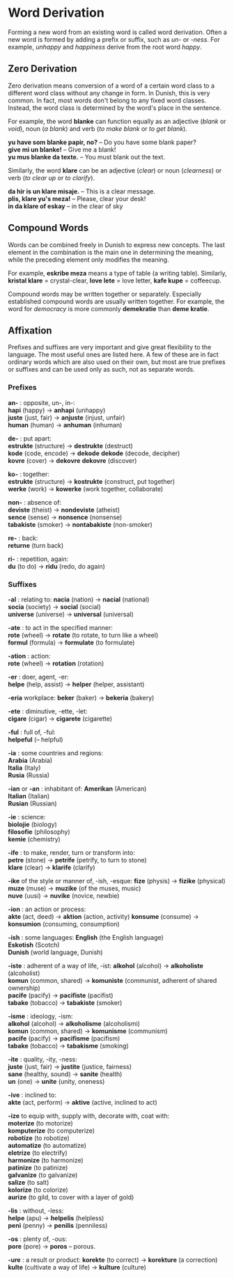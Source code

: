 # Word Derivation

Forming a new word from an existing word is called word derivation.
Often a new word is formed by adding a prefix or suffix, such as _un-_ or _-ness_.
For example, _unhappy_ and _happiness_ derive from the root word _happy_.

## Zero Derivation

Zero derivation means conversion of a word of a certain word class to a different word class without any change in form.
In Dunish, this is very common.
In fact, most words don't belong to any fixed word classes.
Instead, the word class is determined by the word's place in the sentence.

For example, the word **blanke** can function equally as an adjective (_blank_ or _void_), noun (_a blank_) and verb (_to make blank_ or _to get blank_).

**yu have som blanke papir, no?**
– Do you have some blank paper?  
**give mi un blanke!**
– Give me a blank!  
**yu mus blanke da texte.**
– You must blank out the text.

Similarly, the word **klare** can be an adjective (_clear_) or noun (_clearness_) or verb (_to clear up_ or _to clarify_).

**da hir is un klare misaje.**
– This is a clear message.  
**plis, klare yu's meza!**
– Please, clear your desk!  
**in da klare of eskay**
– in the clear of sky


## Compound Words

Words can be combined freely in Dunish to express new concepts.
The last element in the combination is the main one in determining the meaning,
while the preceding element only modifies the meaning.

For example, **eskribe meza** means a type of table (a writing table).
Similarly,
**kristal klare**
= crystal-clear,
**love lete**
= love letter,
**kafe kupe**
= coffeecup.

Compound words may be written together or separately.
Especially established compound words are usually written together.
For example, the word for _democracy_ is more commonly **demekratie** than **deme kratie**.


## Affixation

Prefixes and suffixes are very important and give great flexibility to the language.
The most useful ones are listed here.
A few of these are in fact ordinary words which are also used on their own,
but most are true prefixes or suffixes and can be used only as such, not as separate words.

### Prefixes

**an-** :
opposite, un-, in-:  
**hapi**
(happy)
→ **anhapi**
(unhappy)  
**juste**
(just, fair)
→ **anjuste**
(injust, unfair)  
**human**
(human)
→ **anhuman**
(inhuman)

**de-** :
put apart:  
**estrukte**
(structure)
→ **destrukte**
(destruct)  
**kode**
(code, encode)
→ **dekode**
**dekode**
(decode, decipher)  
**kovre**
(cover)
→ **dekovre**
**dekovre**
(discover)

**ko-** :
together:  
**estrukte**
(structure)
→ **kostrukte**
(construct, put together)  
**werke**
(work)
→ **kowerke**
(work together, collaborate)

**non-** :
absence of:  
**deviste**
(theist)
→ **nondeviste**
(atheist)  
**sence**
(sense)
→ **nonsence**
(nonsense)  
**tabakiste**
(smoker)
→ **nontabakiste**
(non-smoker)  

**re-** :
back:  
**returne**
(turn back)

**ri-** :
repetition, again:  
**du**
(to do)
→ **ridu**
(redo, do again)


### Suffixes

**-al** :
relating to:
**nacia**
(nation)
→ **nacial**
(national)  
**socia**
(society)
→ **social**
(social)  
**universe**
(universe)
→ **universal**
(universal)

**-ate** :
to act in the specified manner:  
**rote**
(wheel)
→ **rotate**
(to rotate, to turn like a wheel)  
**formul**
(formula)
→ **formulate**
(to formulate)

**-ation** :
action:  
**rote**
(wheel)
→ **rotation**
(rotation)


**-er** :
doer, agent, -er:  
**helpe**
(help, assist)
→ **helper**
(helper, assistant)

**-eria**
workplace:
**beker**
(baker)
→ **bekeria**
(bakery)

**-ete** :
diminutive, -ette, -let:  
**cigare**
(cigar)
→ **cigarete**
(cigarette)

**-ful** :
full of, -ful:  
**helpeful**
(– helpful)

**-ia** :
some countries and regions:  
**Arabia**
(Arabia)  
**Italia**
(Italy)  
**Rusia**
(Russia)

**-ian** or **-an** :
inhabitant of:
**Amerikan**
(American)  
**Italian**
(Italian)  
**Rusian**
(Russian)

**-ie** :
science:  
**biolojie**
(biology)  
**filosofie**
(philosophy)  
**kemie**
(chemistry)

**-ife** :
to make, render, turn or transform into:  
**petre**
(stone)
→ **petrife**
(petrify, to turn to stone)  
**klare**
(clear)
→ **klarife**
(clarify)

**-ike**
of the style or manner of, -ish, -esque:
**fize**
(physis)
→ **fizike**
(physical)  
**muze**
(muse)
→ **muzike**
(of the muses, music)  
**nuve**
(uusi)
→ **nuvike**
(novice, newbie)

**-ion** :
an action or process:  
**akte**
(act, deed)
→ **aktion**
(action, activity)
**konsume**
(consume)
→ **konsumion**
(consuming, consumption)

**-ish** :
some languages:
**English**
(the English language)  
**Eskotish**
(Scotch)  
**Dunish**
(world language, Dunish)

**-iste** :
adherent of a way of life, -ist:
**alkohol**
(alcohol)
→ **alkoholiste**
(alcoholist)  
**komun**
(common, shared)
→ **komuniste**
(communist, adherent of shared ownership)  
**pacife**
(pacify)
→ **pacifiste**
(pacifist)  
**tabake**
(tobacco)
→ **tabakiste**
(smoker)

**-isme** :
ideology, -ism:  
**alkohol**
(alcohol)
→ **alkoholisme**
(alcoholismi)  
**komun**
(common, shared)
→ **komunisme**
(communism)  
**pacife**
(pacify)
→ **pacifisme**
(pacifism)  
**tabake**
(tobacco)
→ **tabakisme**
(smoking)

**-ite** :
quality, -ity, -ness:  
**juste**
(just, fair)
→ **justite**
(justice, fairness)  
**sane**
(healthy, sound)
→ **sanite**
(health)  
**un**
(one)
→ **unite**
(unity, oneness)

**-ive** :
inclined to:  
**akte**
(act, perform)
→ **aktive**
(active, inclined to act)

**-ize**
to equip with, supply with, decorate with, coat with:  
**moterize**
(to motorize)  
**komputerize**
(to computerize)  
**robotize**
(to robotize)  
**automatize**
(to automatize)  
**eletrize**
(to electrify)  
**harmonize**
(to harmonize)  
**patinize**
(to patinize)   
**galvanize**
(to galvanize)  
**salize**
(to salt)  
**kolorize**
(to colorize)  
**aurize**
(to gild, to cover with a layer of gold)

**-lis** :
without, -less:  
**helpe**
(apu)
→ **helpelis**
(helpless)  
**peni**
(penny)
→ **penilis**
(penniless)

**-os** :
plenty of, -ous:  
**pore**
(pore)
→ **poros**
– porous.

**-ure** :
a result or product:
**korekte**
(to correct)
→ **korekture**
(a correction)  
**kulte**
(cultivate a way of life)
→ **kulture**
(culture)

